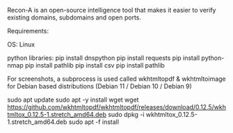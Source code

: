 Recon-A is an open-source intelligence tool that makes it easier to verify existing domains, subdomains and open ports.

Requirements:

OS: Linux

python libraries:
  pip install dnspython
  pip install requests
  pip install python-nmap
  pip install pathlib
  pip install csv
  pip install pathlib

For screenshots, a subprocess is used called wkhtmltopdf & wkhtmltoimage for Debian based distributions (Debian 11 / Debian 10 / Debian 9)

  sudo apt update
  sudo apt -y install wget
  wget     https://github.com/wkhtmltopdf/wkhtmltopdf/releases/download/0.12.5/wkhtmltox_0.12.5-1.stretch_amd64.deb
  sudo dpkg -i wkhtmltox_0.12.5-1.stretch_amd64.deb
  sudo apt -f install
  
  
